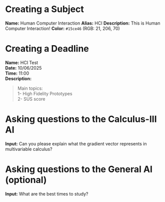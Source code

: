 
# Creating a Subject

**Name:** Human Computer Interaction
**Alias:** HCI
**Description:** This is Human Computer Interaction!
**Color:** `#15ce46` (RGB: 21, 206, 70)

# Creating a Deadline

**Name:** HCI Test  
**Date:** 10/06/2025  
**Time:** 11:00  
**Description:**
> Main topics:<br>
> 1- High Fidelity Prototypes<br>
> 2- SUS score


# Asking questions to the Calculus-III AI

**Input:** Can you please explain what the gradient vector represents in multivariable calculus?


# Asking questions to the General AI (optional)

**Input:** What are the best times to study?